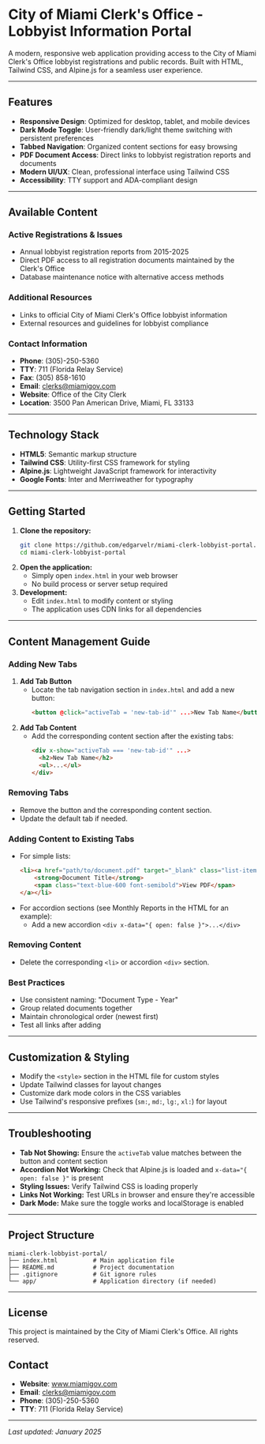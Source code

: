 # City of Miami Clerk's Office - Lobbyist Information Portal

A modern, responsive web application providing access to the City of Miami Clerk's Office lobbyist registrations and public records. Built with HTML, Tailwind CSS, and Alpine.js for a seamless user experience.

---

## Features

- **Responsive Design**: Optimized for desktop, tablet, and mobile devices
- **Dark Mode Toggle**: User-friendly dark/light theme switching with persistent preferences
- **Tabbed Navigation**: Organized content sections for easy browsing
- **PDF Document Access**: Direct links to lobbyist registration reports and documents
- **Modern UI/UX**: Clean, professional interface using Tailwind CSS
- **Accessibility**: TTY support and ADA-compliant design

---

## Available Content

### Active Registrations & Issues
- Annual lobbyist registration reports from 2015-2025
- Direct PDF access to all registration documents maintained by the Clerk's Office
- Database maintenance notice with alternative access methods

### Additional Resources
- Links to official City of Miami Clerk's Office lobbyist information
- External resources and guidelines for lobbyist compliance

### Contact Information
- **Phone**: (305)-250-5360
- **TTY**: 711 (Florida Relay Service)
- **Fax**: (305) 858-1610
- **Email**: clerks@miamigov.com
- **Website**: Office of the City Clerk
- **Location**: 3500 Pan American Drive, Miami, FL 33133

---

## Technology Stack

- **HTML5**: Semantic markup structure
- **Tailwind CSS**: Utility-first CSS framework for styling
- **Alpine.js**: Lightweight JavaScript framework for interactivity
- **Google Fonts**: Inter and Merriweather for typography

---

## Getting Started

1. **Clone the repository:**
   ```bash
   git clone https://github.com/edgarvelr/miami-clerk-lobbyist-portal.git
   cd miami-clerk-lobbyist-portal
   ```
2. **Open the application:**
   - Simply open `index.html` in your web browser
   - No build process or server setup required
3. **Development:**
   - Edit `index.html` to modify content or styling
   - The application uses CDN links for all dependencies

---

## Content Management Guide

### Adding New Tabs
1. **Add Tab Button**
   - Locate the tab navigation section in `index.html` and add a new button:
     ```html
     <button @click="activeTab = 'new-tab-id'" ...>New Tab Name</button>
     ```
2. **Add Tab Content**
   - Add the corresponding content section after the existing tabs:
     ```html
     <div x-show="activeTab === 'new-tab-id'" ...>
       <h2>New Tab Name</h2>
       <ul>...</ul>
     </div>
     ```

### Removing Tabs
- Remove the button and the corresponding content section.
- Update the default tab if needed.

### Adding Content to Existing Tabs
- For simple lists:
  ```html
  <li><a href="path/to/document.pdf" target="_blank" class="list-item-link">
      <strong>Document Title</strong>
      <span class="text-blue-600 font-semibold">View PDF</span>
  </a></li>
  ```
- For accordion sections (see Monthly Reports in the HTML for an example):
  - Add a new accordion `<div x-data="{ open: false }">...</div>`

### Removing Content
- Delete the corresponding `<li>` or accordion `<div>` section.

### Best Practices
- Use consistent naming: "Document Type - Year"
- Group related documents together
- Maintain chronological order (newest first)
- Test all links after adding

---

## Customization & Styling

- Modify the `<style>` section in the HTML file for custom styles
- Update Tailwind classes for layout changes
- Customize dark mode colors in the CSS variables
- Use Tailwind's responsive prefixes (`sm:`, `md:`, `lg:`, `xl:`) for layout

---

## Troubleshooting

- **Tab Not Showing:** Ensure the `activeTab` value matches between the button and content section
- **Accordion Not Working:** Check that Alpine.js is loaded and `x-data="{ open: false }"` is present
- **Styling Issues:** Verify Tailwind CSS is loading properly
- **Links Not Working:** Test URLs in browser and ensure they're accessible
- **Dark Mode:** Make sure the toggle works and localStorage is enabled

---

## Project Structure

```
miami-clerk-lobbyist-portal/
├── index.html          # Main application file
├── README.md           # Project documentation
├── .gitignore          # Git ignore rules
└── app/                # Application directory (if needed)
```

---

## License

This project is maintained by the City of Miami Clerk's Office. All rights reserved.

## Contact

- **Website**: www.miamigov.com
- **Email**: clerks@miamigov.com
- **Phone**: (305)-250-5360
- **TTY**: 711 (Florida Relay Service)

---

_Last updated: January 2025_ 